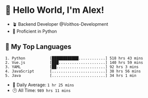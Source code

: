 # 👋 Hello World, I'm Alex!

- 🪴 Backend Developer @Voithos-Development
- 🐍 Proficient in Python

## 💚 My Top Languages
```
1. Python           [████████████............] 518 hrs 43 mins
2. Vue.js           [███.....................] 140 hrs 59 mins
3. YAML             [██......................] 92 hrs 3 mins
4. JavaScript       [........................] 38 hrs 56 mins
5. Java             [........................] 34 hrs 1 min
```
- 💪 Daily Average: `1 hr 25 mins`
- 🕑 All Time: `989 hrs 11 mins`